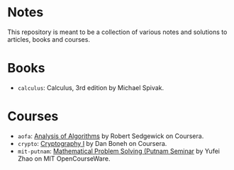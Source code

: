 Notes
======

This repository is meant to be a collection of various notes and solutions to articles, books and courses.

# Books

* `calculus`: Calculus, 3rd edition by Michael Spivak.

# Courses

* `aofa`: [Analysis of Algorithms](https://www.coursera.org/learn/analysis-of-algorithms)
by Robert Sedgewick on Coursera.
* `crypto`: [Cryptography I](https://www.coursera.org/learn/crypto) by Dan
Boneh on Coursera.
* `mit-putnam`: [Mathematical Problem Solving (Putnam Seminar](https://ocw.mit.edu/courses/mathematics/18-a34-mathematical-problem-solving-putnam-seminar-fall-2018/index.htm)
by Yufei Zhao on MIT OpenCourseWare.

